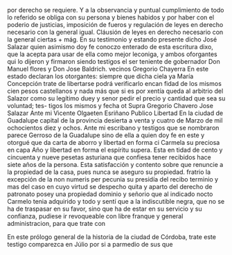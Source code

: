 por derecho se requiere. Y a la observancia y puntual cumplimiento de todo lo referido se obliga con su persona y bienes habidos y por haber con el poderio de justicias, imposición de fueros y regulación de leyes en derecho necesario con la general igual.
Cláusión de leyes en derecho necesario con la general ciertas + mág. En su testimonio y estando presente dicho José Salazar quien asimismo doy fe conoczo enterado de esta escritura dixo, que la acepta para usar de ella como mejor leconiga, y
ambos oforgantes qui lo dijeron y firmaron siendo testigos el ser teniente de gobernador Don Manuel flores y Don Jose Baldrich.
vecinos Gregorio Chayerra
En este estado declaran los otorgantes: siempre que dicha ciela ya María Concepción trate de libertarse podrá verificarlo encan fidad de los mismos cien pesos castellanos y nada más que
si es por xentía queda al arbitrio del Salazor como su legítimo duey y senor pedir el precio y cantidad que sea su voluntad; tes- tigos los mismos y fecha ot Supra Gregorio Chavero Jose Salazar
Ante mi Vicente Olgaeten
Esriñano Publico
Libertad
En la ciudad de Guadalupe capital de la provincia desierta a venta y cuatro de Marzo de mil ochocientos diez y ochos. Ante mi escribano y testigos que se nombraron parece Gerroso de la Guadalupe sino de ella a quien doy fe en este y otorgué que da carta de aborro y libertad en forma ci Carmela su preciosa en capa
Año y libertad en forma el espíritu supera. Esta en tidad de cento y cincuenta y nueve pesetas asturiana que confiesa tener recibidos hace siete años de la persona. Esta satisfacción y contento sobre que renuncie a la propiedad de la casa, pues nunca se aseguro su propiedad.
fratrio la excepción de la non numeris per pecunia su presidía del recibo terminio y mas del caso en cuyo virtud se despecho quita y aparto del derecho de patronato posey una propiedad dominio y señorio que al indicado nocto Carmelo tenia adquirido y todo
y sentí que a la indiscutible negra, que no se ha de traspasar en su favor, sino que ha de estar en su servicio y su confianza, pudiese ir revoqueable con libre franque y general administracion, para que trate con

En este prólogo general de la historia de la ciudad de Córdoba, trate este testigo comparezca en Júlio por si a parmedio de sus que